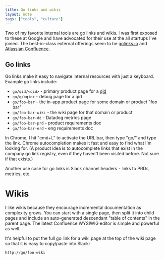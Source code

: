 ```yaml
---
title: Go links and wikis
layout: note
tags: ["tools", "culture"]
---
```


Two of my favorite internal tools are go links and wikis. I was first exposed to these at Google and have advocated for their use at the all startups I've joined. The best-in-class external offerings seem to be [golinks.io](https://www.golinks.io) and [Atlassian Confluence](https://www.atlassian.com/software/confluence).

## Go links

Go links make it easy to navigate internal resources with just a keyboard. Example go links include:

- `go/qid/<qid>` - primary product page for a [qid](/posts/qualified-identifiers.html)
- `go/q/<qid>` - debug page for a qid
- `go/foo-bar` - the in-app product page for some domain or product "foo bar"
- `go/foo-bar-wiki` - the wiki page for that domain or product
- `go/foo-bar-dd` - Datadog metrics page
- `go/foo-bar-prd` - product requirements doc
- `go/foo-bar-erd` - eng requirements doc

In Chrome, I hit "cmd+L" to activate the URL bar, then type "go/" and type the link. Chrome autocompletion makes it fast and easy to find what I'm looking for. (A product idea is to autocomplete links that exist in the company go link registry, even if they haven't been visited before. Not sure if that exists.)

Another use case for go links is Slack channel headers - links to PRDs, metrics, etc.

# Wikis

I like wikis because they encourage incremental documentation as complexity grows. You can start with a single page, then split it into child pages and include an auto-generated descendant "table of contents" in the parent page. The latest Confluence WYSIWIG editor is simple and powerful as well.

It's helpful to put the full go link for a wiki page at the top of the wiki page so that it is easy to copy/paste into Slack:

```
http://go/foo-wiki
```
